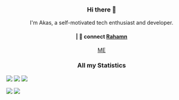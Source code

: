 <h3 align="center"> Hi there 👋</h3>

<p align="center">
I'm Akas, a self-motivated tech enthusiast and developer.
</p>

<h4 align="center">
| 💬 connect <a href="https://twitter.com/Temasr-626">Rahamn</a>
</h4>
<p  align="center">
<a href="https://github.com/Temsar-626">ME</a>
</p>

<h3 align="center" >All my Statistics</h3>

![](https://img.shields.io/badge/OS-Linux-informational?style=flat&logo=linux&logoColor=white&color=informational)
![](https://img.shields.io/badge/Editor-VsCode-informational?style=flat&logo=visual-studio-code&logoColor=white&color=informational)
![](https://img.shields.io/badge/Code-Python-informational?style=flat&logo=python&logoColor=white&color=informational)

![](https://github-readme-stats.vercel.app/api/top-langs/?username=Temsar-626&count_private=true&layout=compact&theme=transparent)
![](https://github-readme-stats.vercel.app/api?username=Temsar-626&show_icons=true&count_private=true&theme=transparent)
